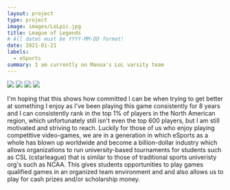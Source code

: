 ```yaml
---
layout: project
type: project
image: images/LoLpic.jpg
title: League of Legends 
# All dates must be YYYY-MM-DD format!
date: 2021-01-21
labels:
  - eSports
summary: I am currently on Manoa's LoL varsity team
---
```


<div class="ui small rounded images">
  <img class="ui image" src="../images/micromouse-robot.png">
  <img class="ui image" src="../images/micromouse-robot-2.jpg">
  <img class="ui image" src="../images/micromouse.jpg">
  <img class="ui image" src="../images/micromouse-circuit.png">
</div>

I'm hoping that this shows how committed I can be when trying to get better at something I enjoy as I've been playing this game consistently for 8 years and I can consistently rank in the top 1% of players in the North American region, which unfortunately still isn't even the top 600 players, but I am still motivated and striving to reach. Luckily for those of us who enjoy playing competitive video-games, we are in a generation in which eSports as a whole has blown up worldwide and become a billion-dollar industry which allows organizations to run university-based tournaments for students such as CSL (cstarleague) that is similar to those of traditional sports univeristy org's such as NCAA. This gives students opportunities to play games qualified games in an organized team environment and and also allows us to play for cash prizes and/or scholarship money.







